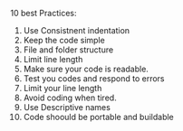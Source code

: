 10 best Practices:
1. Use Consistnent indentation
2. Keep the code simple
3. File and folder structure
4. Limit line length
5. Make sure your code is readable.
6. Test you codes and respond to errors
7.  Limit your line length
8.  Avoid coding when tired.
9.  Use Descriptive names
10.  Code shoould be portable and buildable
